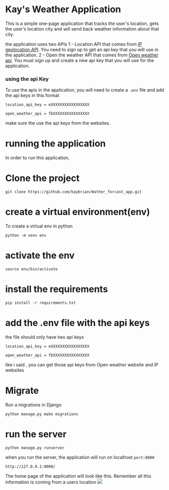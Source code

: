 # Kay's Weather Application 

This is a simple one-page application that tracks the user's location, gets the user's location city and will send back weather information about that city. 

the application uses two APIs 
1 - Location API that comes from [IP geolocation API](https://app.abstractapi.com/). You need to sign up to get an api key that you will use in the application. 
2 - Open the weather API that comes from [Open weather api](https://openweathermap.org/api). You must sign up and create a new api key that you will use for the application. 

### using the api Key 
To use the apis in the application, you will need to create a `.env` file and add the api keys 
in this format 

`location_api_key = eXXXXXXXXXXXXXXXXX`

`open_weather_api = fbXXXXXXXXXXXXXXXX`

make sure the use the api keys from the websites.


# running the application 
In order to run this application,

# Clone the project 

`git clone https://github.com/kaybrian/Wather_forcast_app.git`

# create a virtual environment(env)
To create a virtual env in python 

`python -m venv env`

# activate the env 

`source env/bin/activate`

# install the requirements

`pip install -r requirements.txt`

# add the .env file with the api keys 
the file should only have two api keys 

`location_api_key = eXXXXXXXXXXXXXXXXX`

`open_weather_api = fbXXXXXXXXXXXXXXXX`

like i said , you can get those api keys from Open weather website and IP websites 


# Migrate 
Run a migrations in Django 

`python manage.py make migrations`

# run the server 
`python manage.py runserver` 

when you run the server, the application will run on localhost  `port:8000`

`http://127.0.0.1:8000/`

The home page of the application will look like this. Remember all this information is coming from a users location 
<img src="./app.png"/>
    
